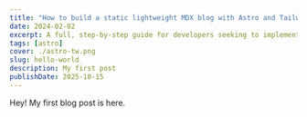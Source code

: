 ```yaml
---
title: "How to build a static lightweight MDX blog with Astro and Tailwind CSS: Step-by-step guide"
date: 2024-02-02
excerpt: A full, step-by-step guide for developers seeking to implement a portfolio or blog publication with Astro.
tags: [astro]
cover: ./astro-tw.png
slug: hello-world
description: My first post
publishDate: 2025-10-15
---
```

 
Hey! My first blog post is here.